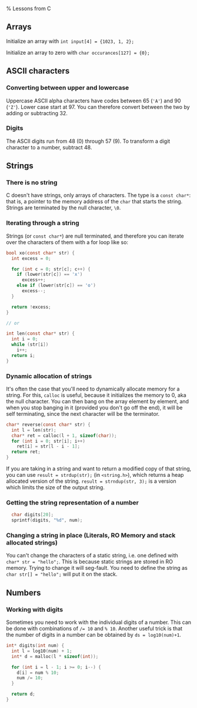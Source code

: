 % Lessons from C

## Arrays
Initialize an array with `int input[4] = {1023, 1, 2};`

Initialize an array to zero with `char occurances[127] = {0};`

## ASCII characters
### Converting between upper and lowercase
Uppercase ASCII alpha characters have codes between 65 (`'A'`) and 90 (`'Z'`). Lower case start at 97. You can therefore convert between the two by adding or subtracting 32.

### Digits
The ASCII digits run from 48 (0) through 57 (9). To transform a digit character to a number, subtract 48.

## Strings
### There is no string
C doesn't have strings, only arrays of characters. The type is a `const char*`: that is, a pointer to the memory address of the `char` that starts the string. Strings are terminated by the null character, `\0`.

### Iterating through a string
Strings (or `const char*`) are null terminated, and therefore you can iterate over the characters of them with a for loop like so:

```c
bool xo(const char* str) {
  int excess = 0;

  for (int c = 0; str[c]; c++) {
    if (lower(str[c]) == 'x')
      excess++;
    else if (lower(str[c]) == 'o')
      excess--;
  }

  return !excess;
}

// or

int len(const char* str) {
  int i = 0;
  while (str[i])
    i++;
  return i;
}
```

### Dynamic allocation of strings
It's often the case that you'll need to dynamically allocate memory for a string. For this, `calloc` is useful, because it initializes the memory to 0, aka the null character. You can then bang on the array element by element, and when you stop banging in it (provided you don't go off the end), it will be self terminating, since the next character will be the terminator.

```c
char* reverse(const char* str) {
  int l = len(str);
  char* ret = calloc(l + 1, sizeof(char));
  for (int i = 0; str[i]; i++)
    ret[i] = str[l - i - 1];
  return ret;
}
```

If you are taking in a string and want to return a modified copy of that string, you can use `result = strdup(str);` (in `<string.h>`), which returns a heap allocated version of the string. `result = strndup(str, 3);` is a version which limits the size of the output string.

### Getting the string representation of a number

```c
  char digits[20];
  sprintf(digits, "%d", num);
```

### Changing a string in place (Literals, RO Memory and stack allocated strings)
You can't change the characters of a static string, i.e. one defined with `char* str = "hello";`. This is because static strings are stored in RO memory. Trying to change it will seg-fault. You need to define the string as `char str[] = "hello";` will put it on the stack.

## Numbers
### Working with digits
Sometimes you need to work with the individual digits of a number. This can be done with combinations of `/= 10` and `% 10`. Another useful trick is that the number of digits in a number can be obtained by `ds = log10(num)+1`.

```c
int* digits(int num) {
  int l = log10(num) + 1;
  int* d = malloc(l * sizeof(int));

  for (int i = l - 1; i >= 0; i--) {
    d[i] = num % 10;
    num /= 10;
  }

  return d;
}
```
